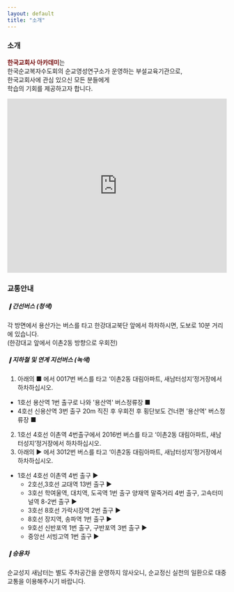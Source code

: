 ```yaml
---
layout: default
title: "소개"
---
```

<div class="py-2">
  <div class="container">
    <div class="row">
      <div class="text-center mx-auto">
        <h3 class="text-primary display-5">소개</h3>
	  <p class="mb-3 lead"><span style="color:#760c0c"><b>한국교회사 아카데미</b></span>는<br>한국순교복자수도회의 순교영성연구소가 운영하는 부설교육기관으로,<br>한국교회사에 관심 있으신 모든 분들에게<br>학습의 기회를 제공하고자 합니다.</p>
      </div>
    </div>
  </div>
</div>



<div class="py-3 text-center" >
	<iframe src="https://www.google.com/maps/embed?pb=!1m18!1m12!1m3!1d3164.280257186478!2d126.95460571558755!3d37.52489033426936!2m3!1f0!2f0!3f0!3m2!1i1024!2i768!4f13.1!3m3!1m2!1s0x357ca1fef626dd9b%3A0x2a64813dd97bd44a!2z7LKc7KO86rWQIOyDiOuCqO2EsCDsiJzqtZAg7ISx7KeA!5e0!3m2!1sko!2skr!4v1584796393954!5m2!1sko!2skr" width="100%" height="400" frameborder="0" style="border:0;" allowfullscreen="" aria-hidden="false" tabindex="0"></iframe>
</div>

### 교통안내
##### ❙간선버스 (청색)
각 방면에서 용산가는 버스를 타고 한강대교북단 앞에서 하차하시면, 도보로 10분 거리에 있습니다.<br>
(한강대교 앞에서 이촌2동 방향으로 우회전)

##### ❙지하철 및 연계 지선버스 (녹색)
1. 아래의 ■ 에서 0017번 버스를 타고 ‘이촌2동 대림아파트, 새남터성지’정거장에서 하차하십시오.
  - 1호선 용산역 1번 출구로 나와 '용산역' 버스정류장  ■
  - 4호선 신용산역 3번 출구 20m 직진 후 우회전 후 횡단보도 건너편  '용산역' 버스정류장 ■
2. 1호선 4호선 이촌역 4번출구에서 2016번 버스를 타고 ‘이촌2동 대림아파트, 새남터성지’정거장에서 하차하십시오.
3. 아래의 ▶ 에서 3012번 버스를 타고 ‘이촌2동 대림아파트, 새남터성지’정거장에서 하차하십시오.
  - 1호선 4호선 이촌역 4번 출구 ▶
	- 2호선,3호선 교대역 13번 출구 ▶
	- 3호선 학여울역, 대치역, 도곡역 1번 출구 양재역 말죽거리 4번 출구, 고속터미널역 8-2번 출구 ▶
	- 3호선 8호선 가락시장역 2번 출구 ▶
	- 8호선 장지역, 송파역 1번 출구 ▶
	- 9호선 신반포역 1번 출구, 구반포역 3번 출구 ▶
	- 중앙선 서빙고역 1번 출구 ▶

##### ❙승용차
순교성지 새남터는 별도 주차공간을 운영하지 않사오니, 순교정신 실천의 일환으로 대중교통을 이용해주시기 바랍니다.
